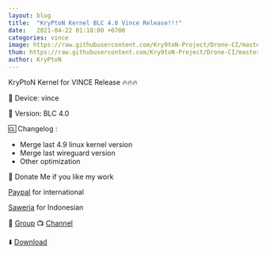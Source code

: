 ```yaml
---
layout: blog
title:  "KryPtoN Kernel BLC 4.0 Vince Release!!!"
date:   2021-04-22 01:18:00 +0700
categories: vince
image: https://raw.githubusercontent.com/Kry9toN-Project/Drone-CI/master/img/icon.png
thum: https://raw.githubusercontent.com/Kry9toN-Project/Drone-CI/master/img/icon.png
author: KryPtoN
---
```


KryPtoN Kernel for VINCE Release 🔥🔥🔥

📱 Device: vince

🔢 Version: BLC 4.0

🆑 Changelog :
- Merge last 4.9 linux kernel version
- Merge last wireguard version
- Other optimization

💸 Donate Me if you like my work

[Paypal](https://www.paypal.me/KomodoOS) for international

[Saweria](https://saweria.co/donate/Kry9toN) for Indonesian

👥 [Group](http://t.me/KKgrupofficial) 📺 [Channel](http://t.me/KryPtoNKernel)

⬇️ [Download](https://kryptonproject.my.id/download/vince/4.9/krypton-vince-aosp4-9-20201222-0036-zip)
